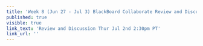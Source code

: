 ```yaml
---
title: 'Week 8 (Jun 27 - Jul 3) BlackBoard Collaborate Review and Discussion'
published: true
visible: true
link_text: 'Review and Discussion Thur Jul 2nd 2:30pm PT'
link_url: ''
---
```


